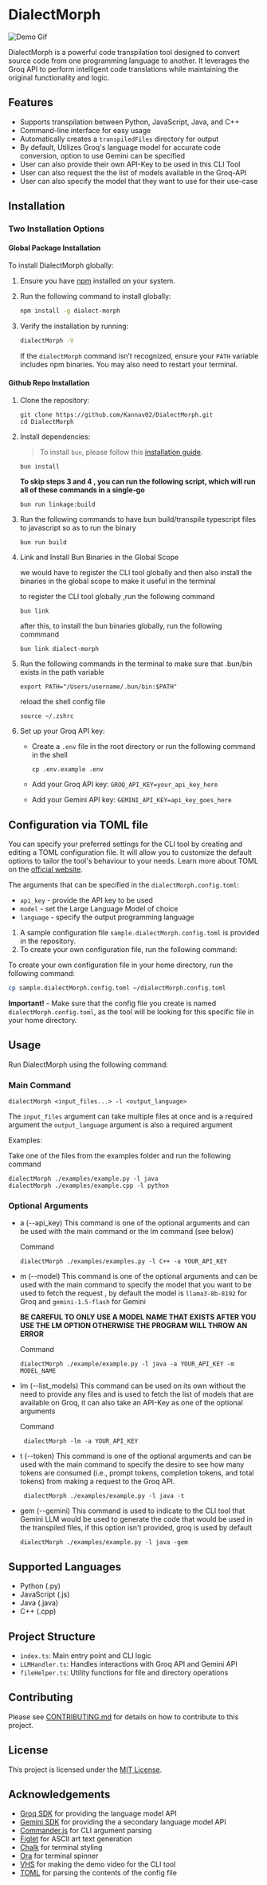 # DialectMorph

![Demo Gif](./demo.gif)

DialectMorph is a powerful code transpilation tool designed to convert source code from one programming language to another. It leverages the Groq API to perform intelligent code translations while maintaining the original functionality and logic.

## Features

- Supports transpilation between Python, JavaScript, Java, and C++
- Command-line interface for easy usage
- Automatically creates a `transpiledFiles` directory for output
- By default, Utilizes Groq's language model for accurate code conversion, option to use Gemini can be specified
- User can also provide their own API-Key to be used in this CLI Tool
- User can also request the the list of models available in the Groq-API
- User can also specify the model that they want to use for their use-case

## Installation

### Two Installation Options

#### Global Package Installation

To install DialectMorph globally:

1. Ensure you have [npm](https://docs.npmjs.com/downloading-and-installing-node-js-and-npm) installed on your system.
2. Run the following command to install globally:

   ```bash
   npm install -g dialect-morph
   ```

3. Verify the installation by running:

   ```bash
   dialectMorph -V
   ```

   If the `dialectMorph` command isn’t recognized, ensure your `PATH` variable includes npm binaries. You may also need to restart your terminal.

#### Github Repo Installation

1. Clone the repository:

   ```
   git clone https://github.com/Kannav02/DialectMorph.git
   cd DialectMorph
   ```

2. Install dependencies:

   > To install `bun`, please follow this [installation guide](https://bun.sh/docs/installation).

   ```
   bun install
   ```

   **To skip steps 3 and 4 , you can run the following script, which will run all of these commands in a single-go**

   ```
   bun run linkage:build

   ```

3. Run the following commands to have bun build/transpile typescript files to javascript so as to run the binary

   ```
   bun run build
   ```

4. Link and Install Bun Binaries in the Global Scope

   we would have to register the CLI tool globally and then also install the binaries in the global scope to make it useful in the terminal

   to register the CLI tool globally ,run the following command

   ```
   bun link
   ```

   after this,
   to install the bun binaries globally, run the following commmand

   ```
   bun link dialect-morph
   ```

5. Run the following commands in the terminal to make sure that .bun/bin exists in the path variable

   ```
   export PATH="/Users/username/.bun/bin:$PATH"
   ```

   reload the shell config file

   ```
   source ~/.zshrc
   ```

6. Set up your Groq API key:

   - Create a `.env` file in the root directory or run the following command in the shell

     ```
     cp .env.example .env

     ```

   - Add your Groq API key: `GROQ_API_KEY=your_api_key_here`
   - Add your Gemini API key: `GEMINI_API_KEY=api_key_goes_here`

## Configuration via TOML file

You can specify your preferred settings for the CLI tool by creating and editing a TOML configuration file.
It will allow you to customize the default options to tailor the tool's behaviour to your needs.
Learn more about TOML on the [official website](https://toml.io/en/).

The arguments that can be specified in the `dialectMorph.config.toml`:

- `api_key` - provide the API key to be used
- `model` - set the Large Language Model of choice
- `language` - specify the output programming language

1. A sample configuration file `sample.dialectMorph.config.toml` is provided in the repository.
2. To create your own configuration file, run the following command:

To create your own configuration file in your home directory, run the following command:

```sh
cp sample.dialectMorph.config.toml ~/dialectMorph.config.toml
```

**Important!** - Make sure that the config file you create is named `dialectMorph.config.toml`, as the tool will be looking for this specific file in your home directory.

## Usage

Run DialectMorph using the following command:

### Main Command

```
dialectMorph <input_files...> -l <output_language>
```

The `input_files` argument can take multiple files at once and is a required argument
the `output_language` argument is also a required argument

Examples:

Take one of the files from the examples folder and run the following command

```
dialectMorph ./examples/example.py -l java
dialectMorph ./examples/example.cpp -l python
```

### Optional Arguments

- a (--api_key)
  This command is one of the optional arguments and can be used with the main command or the lm command (see below)

  Command

  ```
  dialectMorph ./examples/examples.py -l C++ -a YOUR_API_KEY

  ```

- m (--model)
  This command is one of the optional arguments and can be used with the main command to specify the model that you want to be used to fetch the request , by default the model is `llama3-8b-8192` for Groq and `gemini-1.5-flash` for Gemini

  **BE CAREFUL TO ONLY USE A MODEL NAME THAT EXISTS AFTER YOU USE THE LM OPTION OTHERWISE THE PROGRAM WILL THROW AN ERROR**

  Command

  ```
  dialectMorph ./example/example.py -l java -a YOUR_API_KEY -m MODEL_NAME

  ```

- lm (--list_models)
  This command can be used on its own without the need to provide any files and is used to fetch the list of models that are available on Groq, it can also take an API-Key as one of the optional arguments

  Command

  ```
   dialectMorph -lm -a YOUR_API_KEY

  ```

- t (--token)
  This command is one of the optional arguments and can be used with the main command to specify the desire to see how many tokens are consumed (i.e., prompt tokens, completion tokens, and total tokens) from making a request to the Groq API.

  ```
   dialectMorph ./examples/example.py -l java -t

  ```

- gem (--gemini)
  This command is used to indicate to the CLI tool that Gemini LLM would be used to generate the code that would be used in the transpiled files, if this option isn't provided, groq is used by default

  ```
  dialectMorph ./examples/example.py -l java -gem

  ```

## Supported Languages

- Python (.py)
- JavaScript (.js)
- Java (.java)
- C++ (.cpp)

## Project Structure

- `index.ts`: Main entry point and CLI logic
- `LLMHandler.ts`: Handles interactions with Groq API and Gemini API
- `fileHelper.ts`: Utility functions for file and directory operations

## Contributing

Please see [CONTRIBUTING.md](./CONTRIBUTING.md) for details on how to contribute to this project.

## License

This project is licensed under the [MIT License](LICENSE).

## Acknowledgements

- [Groq SDK](https://www.groq.com/) for providing the language model API
- [Gemini SDK](https://ai.google.dev/gemini-api/docs) for providing the a secondary language model API
- [Commander.js](https://github.com/tj/commander.js/) for CLI argument parsing
- [Figlet](https://github.com/patorjk/figlet.js) for ASCII art text generation
- [Chalk](https://www.npmjs.com/package/chalk) for terminal styling
- [Ora](https://www.npmjs.com/package/ora) for terminal spinner
- [VHS](https://github.com/charmbracelet/vhs) for making the demo video for the CLI tool
- [TOML](https://github.com/BinaryMuse/toml-node#readme) for parsing the contents of the config file

